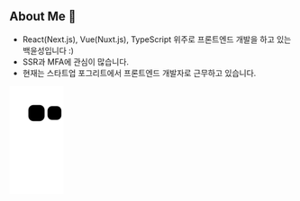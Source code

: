 ## About Me 👋
- React(Next.js), Vue(Nuxt.js), TypeScript 위주로 프론트엔드 개발을 하고 있는 백윤성입니다 :)
- SSR과 MFA에 관심이 많습니다.
- 현재는 스타트업 포그리트에서 프론트엔드 개발자로 근무하고 있습니다.


<a href="https://github.com/Platane/snk" target='_blank'>
  <img align="center" src="https://github.com/bysxx/bysxx/blob/output/github-contribution-grid-snake.svg" />
</a>
